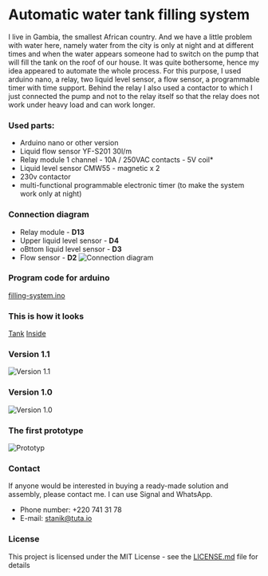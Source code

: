 # Automatic water tank filling system
I live in Gambia, the smallest African country.  And we have a little problem with water here, namely water from the city is only at night and at different times and when the water appears someone had to switch on the pump that will fill the tank on the roof of our house.  It was quite bothersome, hence my idea appeared to automate the whole process.
For this purpose, I used arduino nano, a relay, two liquid level sensor, a flow sensor, a programmable timer with time support. Behind the relay I also used a contactor to which I just connected the pump and not to the relay itself so that the relay does not work under heavy load and can work longer.

### Used parts:
* Arduino nano or other version
* Liquid flow sensor YF-S201 30l/m
* Relay module 1 channel - 10A / 250VAC contacts - 5V coil*
* Liquid level sensor CMW55 - magnetic x 2
* 230v contactor
* multi-functional programmable electronic timer (to make the system work only at night)

### Connection diagram
* Relay module - **D13**
* Upper liquid level sensor - **D4**
* oBttom liquid level sensor - **D3**
* Flow sensor - **D2**
![Connection diagram](https://content.evernote.com/shard/s385/sh/c911d4f7-1466-4aef-b563-31e97de32083/8895f940a1ed3e16fccee87b8fa9ea96/res/850fd99f-0562-4f27-b359-a58d1b2b81e3/Projekt.png)

### Program code for arduino
[filling-system.ino](https://github.com/stanik120/Automatic-water-tank-filling-system/blob/master/filling-system.ino)

### This is how it looks
[Tank](https://content.evernote.com/shard/s385/sh/c911d4f7-1466-4aef-b563-31e97de32083/8895f940a1ed3e16fccee87b8fa9ea96/res/a3a79fa9-b262-4321-9e8a-dbca006d90e1/1586182276588.jpg)
[Inside]()
### Version 1.1
![Version 1.1](https://content.evernote.com/shard/s385/sh/c911d4f7-1466-4aef-b563-31e97de32083/8895f940a1ed3e16fccee87b8fa9ea96/res/4f5e33a5-397c-493e-8f80-4a1d991e4dbb/20200406_115626.jpg)

### Version 1.0
![Version 1.0](https://content.evernote.com/shard/s385/sh/c911d4f7-1466-4aef-b563-31e97de32083/8895f940a1ed3e16fccee87b8fa9ea96/res/ae60dc1e-e17f-42a8-88d0-188162127816/1579833065635.jpg)

### The first prototype
![Prototyp](https://content.evernote.com/shard/s385/sh/c911d4f7-1466-4aef-b563-31e97de32083/8895f940a1ed3e16fccee87b8fa9ea96/res/01a2388f-2db1-42de-acb5-7c51f5b14108/1570472964516.jpg)

### Contact
If anyone would be interested in buying a ready-made solution and assembly, please contact me. I can use Signal and WhatsApp.
* Phone number: +220 741 31 78
* E-mail: [stanik@tuta.io](mailto:stanik@tuta.io)

### License
This project is licensed under the MIT License - see the [LICENSE.md](LICENSE.md) file for details
